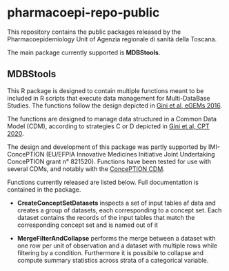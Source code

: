 # pharmacoepi-repo-public

This repository contains the public packages released by the Pharmacoepidemiology Unit of Agenzia regionale di sanità della Toscana.

The main package currently supported is **MDBStools**.

## MDBStools

This R package is designed to contain multiple functions meant to be included in R scripts that execute data management for Multi-DataBase Studies. The functions follow the design depicted in [Gini et al, eGEMs 2016](https://egems.academyhealth.org/articles/abstract/10.13063/2327-9214.1189/).

The functions are designed to manage data structured in a Common Data Model (CDM), according to strategies C or D depicted in [Gini et al, CPT 2020](https://ascpt.onlinelibrary.wiley.com/doi/full/10.1002/cpt.1833). 

The design and development of this package was partly supported by IMI-ConcePTION (EU/EFPIA Innovative Medicines Initiative Joint Undertaking ConcePTION grant n° 821520). Functions have been tested for use with several CDMs, and notably with the [ConcePTION CDM](https://docs.google.com/spreadsheets/d/1hc-TBOfEzRBthGP78ZWIa13C0RdhU7bK/edit#gid=413205035).

Functions currently released are listed below. Full documentation is contained in the package.

- **CreateConceptSetDatasets** inspects a set of input tables af data and creates a group of datasets, each corresponding to a concept set. Each dataset contains the records of the input tables that match the corresponding concept set and is named out of it

- **MergeFilterAndCollapse** performs the merge between a dataset with one row per unit of observation and a dataset with multiple rows while filtering by a condition. Furthermore it is possibile to collapse and compute summary statistics across strata of a categorical variable.

